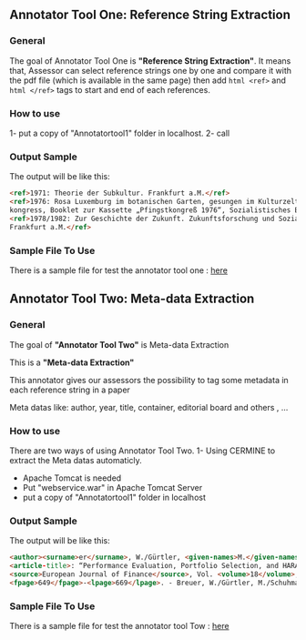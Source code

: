 ## Annotator Tool One: Reference String Extraction
### General
The goal of Annotator Tool One is **"Reference String Extraction"**. It means that, Assessor can select reference strings one by one and compare it with the pdf file (which is available in the same page) then add ```html <ref>``` and ```html </ref>``` tags to start and end of each references.

### How to use
1- put a copy of "Annotatortool1" folder in localhost. 
2- call 

### Output Sample
The output will be like this:
```html
<ref>1971: Theorie der Subkultur. Frankfurt a.M.</ref>
<ref>1976: Rosa Luxemburg im botanischen Garten, gesungen im Kulturzelt aufdem Pfingst­
kongress, Booklet zur Kassette „Pfingstkongreß 1976“, Sozialistisches Bürol985</ref>
<ref>1978/1982: Zur Geschichte der Zukunft. Zukunftsforschung und Sozialismus, Band 1.
Frankfurt a.M.</ref>
```
### Sample File To Use
There is a sample file for test the annotator tool one : [here](https://github.com/exciteproject/Annotator_tool/blob/master/TestFiles/anno1/47351.txt)

## Annotator Tool Two: Meta-data Extraction
### General
The goal of **"Annotator Tool Two"** is Meta-data Extraction

This is a **"Meta-data Extraction"**

This annotator gives our assessors the possibility to tag some metadata in each reference string in a paper

Meta datas like: author, year, title, container, editorial board and others , ...

### How to use
There are two ways of using Annotator Tool Two.
1- Using CERMINE to extract the Meta datas automaticly.
* Apache Tomcat is needed
* Put "webservice.war" in Apache Tomcat Server
* put a copy of "Annotatortool1" folder in localhost

### Output Sample
The output will be like this:

```html
<author><surname>er</surname>, W./Gürtler, <given-names>M.</given-names></author> (<year>2006</year>)
<article-title>: “Performance Evaluation, Portfolio Selection, and HARA Utility”</article-title>, 
<source>European Journal of Finance</source>, Vol. <volume>18</volume>, pp. 
<fpage>649</fpage>-<lpage>669</lpage>. - Breuer, W./Gürtler, M./Schuhmacher,
```
### Sample File To Use
There is a sample file for test the annotator tool Tow : [here](https://github.com/exciteproject/Annotator_tool/blob/master/TestFiles/anno2/17094-6710.txt)